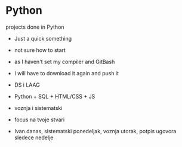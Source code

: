 # Python
projects done in Python


- Just a quick something
- not sure how to start
- as I haven't set my compiler and GitBash
- I will have to download it again and push it


- DS i LAAG
- Python + SQL + HTML/CSS + JS
- voznja i sistematski
- focus na tvoje stvari
- Ivan danas, sistematski ponedeljak, voznja utorak, potpis ugovora sledece nedelje
